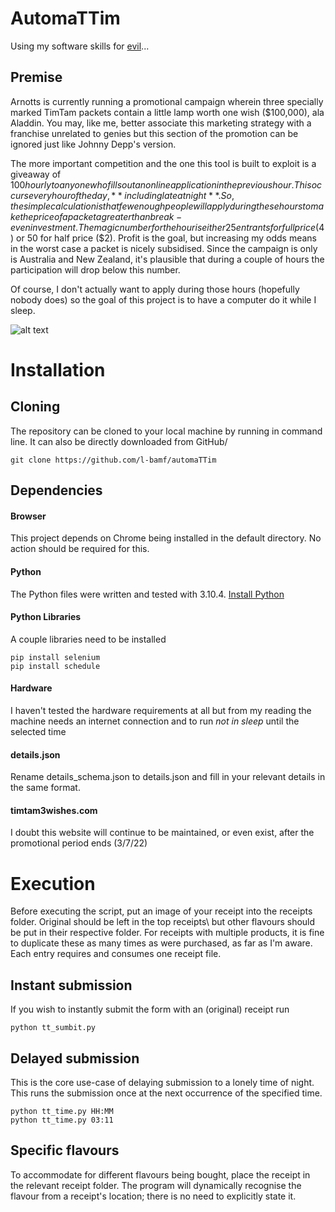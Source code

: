 # AutomaTTim
Using my software skills for [evil](https://www.youtube.com/watch?v=MNt3-rX6pbo)...

## Premise
Arnotts is currently running a promotional campaign
wherein three specially marked TimTam packets contain a little lamp worth one wish ($100,000), ala Aladdin.
You may, like me, better associate this marketing strategy with a franchise 
unrelated to genies but this section of the promotion can be ignored just like Johnny Depp's version.

The more important competition and the one this tool is built to exploit is a giveaway of $100 hourly to
anyone who fills out an online application in the previous hour. 
This occurs every hour of the day, **including late at night**. 
So, the simple calculation is that few enough people will apply during these hours to make the price of
a packet a greater than break-even investment. 
The magic number for the hour is either 25 entrants for full price ($4) or 50 for half price ($2).
Profit is the goal, but increasing my odds means in the worst case a packet is nicely subsidised.
Since the campaign is only is Australia and New Zealand, it's plausible that during a couple of hours
the participation will drop below this number.

Of course, I don't actually want to apply during those hours (hopefully nobody does) so the goal of this project is 
to have a computer do it while I sleep.

![alt text](https://i.pinimg.com/736x/e8/e7/4d/e8e74d6f2218e8c7a0f138b9e2d6ff9a.jpg)

# Installation
## Cloning
The repository can be cloned to your local machine by running in command line. It can also be directly downloaded from
GitHub/

    git clone https://github.com/l-bamf/automaTTim
## Dependencies
#### Browser
This project depends on Chrome being installed in the default directory. No action should be required for this.
#### Python
The Python files were written and tested with 3.10.4. [Install Python](https://www.python.org/downloads/)
#### Python Libraries
A couple libraries need to be installed

    pip install selenium
    pip install schedule
#### Hardware
I haven't tested the hardware requirements at all but from my reading the machine needs an internet connection
and to run *not in sleep* until the selected time

#### details.json
Rename details_schema.json to details.json and fill in your relevant details in the same format.

#### timtam3wishes.com
I doubt this website will continue to be maintained, or even exist, after the promotional period ends (3/7/22)

# Execution
Before executing the script, put an image of your receipt into the receipts folder. Original should be left in the top
receipts\ but other flavours should be put in their respective folder. For receipts with multiple products, it is fine
to duplicate these as many times as were purchased, as far as I'm aware. Each entry requires and consumes one receipt file.

## Instant submission
If you wish to instantly submit the form with an (original) receipt run

    python tt_sumbit.py
    
## Delayed submission
This is the core use-case of delaying submission to a lonely time of night. This runs the submission once at the 
next occurrence of the specified time.

    python tt_time.py HH:MM
    python tt_time.py 03:11

## Specific flavours
To accommodate for different flavours being bought, place the receipt in the relevant receipt folder. The program will
dynamically recognise the flavour from a receipt's location; there is no need to explicitly state it.
